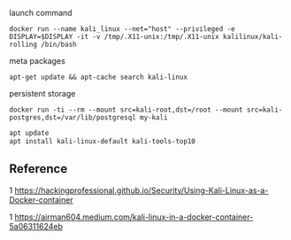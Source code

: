 launch command

`docker run --name kali_linux --net="host" --privileged -e DISPLAY=$DISPLAY -it -v /tmp/.X11-unix:/tmp/.X11-unix kalilinux/kali-rolling /bin/bash`

meta packages

`apt-get update && apt-cache search kali-linux`

persistent storage

`docker run -ti --rm --mount src=kali-root,dst=/root --mount src=kali-postgres,dst=/var/lib/postgresql my-kali`

```sh
apt update
apt install kali-linux-default kali-tools-top10 
```

## Reference
1 https://hackingprofessional.github.io/Security/Using-Kali-Linux-as-a-Docker-container

1 https://airman604.medium.com/kali-linux-in-a-docker-container-5a06311624eb
